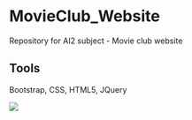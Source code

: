 # MovieClub_Website
Repository for AI2 subject - Movie club website

## Tools 
Bootstrap, CSS, HTML5, JQuery

![](https://user-images.githubusercontent.com/49922538/78951352-c2985600-7ac9-11ea-849c-a4d0d316e928.gif)
